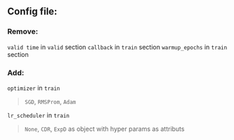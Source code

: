## Config file:

### Remove:
`valid time` in `valid` section
`callback` in `train` section
`warmup_epochs` in `train` section

### Add:
`optimizer` in `train`
> `SGD`, `RMSProm`, `Adam`

`lr_scheduler` in `train`
> `None`, `CDR`, `ExpD`
> as object with hyper params as attributs